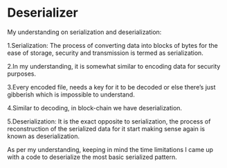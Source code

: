 # Deserializer
My understanding on serialization and deserialization:

1.Serialization: The process of converting data into blocks of bytes for the ease of storage, security and transmission is termed as serialization. 

2.In my understanding, it is somewhat similar to encoding data for security purposes. 

3.Every encoded file, needs a key for it to be decoded or else there’s just gibberish which is impossible to understand.

4.Similar to decoding, in block-chain we have deserialization. 

5.Deserialization: It is the exact opposite to serialization, the process of reconstruction of the serialized data for it start making sense again is known as deserialization. 

As per my understanding, keeping in mind the time limitations I came up with a code to deserialize the most basic serialized pattern. 
